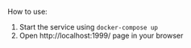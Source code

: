 How to use:
1. Start the service using
```docker-compose up```
2. Open http://localhost:1999/ page in your browser